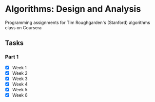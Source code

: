 # Algorithms: Design and Analysis
Programming assignments for Tim Roughgarden's (Stanford) algorithms class on Coursera

## Tasks

### Part 1

- [x] Week 1
- [x] Week 2
- [x] Week 3
- [x] Week 4
- [x] Week 5
- [x] Week 6
